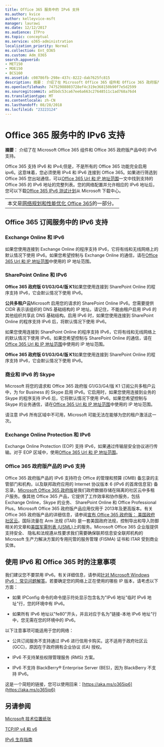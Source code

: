 ```yaml
---
title: Office 365 服务中的 IPv6 支持
ms.author: kvice
author: kelleyvice-msft
manager: laurawi
ms.date: 12/12/2017
ms.audience: ITPro
ms.topic: conceptual
ms.service: o365-administration
localization_priority: Normal
ms.collection: Ent_O365
ms.custom: Adm_O365
search.appverid:
- MET150
- MOE150
- BCS160
ms.assetid: c08786fb-298e-437c-8222-dab7625fc815
description: 摘要： 介绍了在 Microsoft Office 365 组件和 Office 365 政府版产品中的 IPv6 支持。
ms.openlocfilehash: 74752988803728ef4c319e368150b90f7e5d2599
ms.sourcegitcommit: ad5bdc53ca67ee6a663c27648511c1ad768a76d4
ms.translationtype: MT
ms.contentlocale: zh-CN
ms.lasthandoff: 08/28/2018
ms.locfileid: "23223124"
---
```

# <a name="ipv6-support-in-office-365-services"></a>Office 365 服务中的 IPv6 支持

 **摘要**： 介绍了在 Microsoft Office 365 组件和 Office 365 政府版产品中的 IPv6 支持。
  
Office 365 支持 IPv6 和 IPv4;但是，不是所有的 Office 365 功能完全启用 ipv6。这意味着，您必须使用 IPv4 和 IPv6 连接到 Office 365。如果进行筛选到 Office 365 您出站通信，可以[Office 365 Url 和 IP 地址范围](https://go.microsoft.com/fwlink/?LinkId=293744)一文中找到支持的 Office 365 的 IPv6 地址的完整列表。您的网络配置并允许相应的 IPv6 地址后，您可以下载[Office 365 IPv6 测试计划](https://go.microsoft.com/fwlink/?LinkId=293447)从 Microsoft 下载中心。
  
||
|:-----|
| 本文是[网络规划和性能优化 Office 365](https://aka.ms/tune)的一部分。|

## <a name="ipv6-support-in-office-365-subscription-service"></a>Office 365 订阅服务中的 IPv6 支持

### <a name="exchange-online-and-ipv6"></a>Exchange Online 和 IPv6

如果您使用连接到 Exchange Online 的程序支持 IPv6，它将有线和无线网络上的默认情况下使用 IPv6。如果您希望控制与 Exchange Online 的通信，请在[Office 365 Url 和 IP 地址范围](https://go.microsoft.com/fwlink/?LinkId=293744)中使用的 IP 地址范围。
  
### <a name="sharepoint-online-and-ipv6"></a>SharePoint Online 和 IPv6

 **Office 365 政府版 G1/G3/G4/版 K1**如果您使用连接到 SharePoint Online 的程序支持 IPv6，它会默认情况下使用 IPv6。
  
 **公共多租户云**Microsoft 启用您的请求的 SharePoint Online IPv6。您需要提供 CIDR 表示该组织的 DNS 基础结构的 IP 地址。请记住，不能由租户启用 IPv6 的其他组织共享此 DNS 基础结构。启用 IPv6 时，如果您使用连接到 SharePoint Online 的程序支持 IPv6 后，将默认情况下使用 IPv6。
  
如果您使用连接到 SharePoint Online 的程序支持 IPv6，它将有线和无线网络上的默认情况下使用 IPv6。如果您希望控制与 SharePoint Online 的通信，请在[Office 365 Url 和 IP 地址范围](https://go.microsoft.com/fwlink/?LinkId=293744)中使用的 IP 地址范围。
  
 **Office 365 政府版 G1/G3/G4/版 K1**如果您使用连接到 SharePoint Online 的程序支持 IPv6，它会默认情况下使用 IPv6。
  
### <a name="skype-for-business-and-ipv6"></a>商业和 IPv6 的 Skype

Microsoft 将您的请求和 Office 365 政府版 G1/G3/G4/版 K1 订阅公共多租户云中，为 for Business 的 Skype 启用 IPv6。它启用时，如果您使用连接到业务的 Skype 的程序支持 IPv6 后，它将默认情况下使用 IPv6。如果您希望控制与 Skype 的业务通信，请在[Office 365 Url 和 IP 地址范围](https://go.microsoft.com/fwlink/?LinkId=293744)中使用的 IP 地址范围。
  
请注意 IPv6 所有区域中不可用，Microsoft 可能无法在能够为您的租户激活这一次。
  
### <a name="exchange-online-protection-and-ipv6"></a>Exchange Online Protection 和 IPv6

Exchange Online Protection (EOP) 支持 IPv6，如果通过传输层安全协议进行传输。对于 EOP 区域中，使用[Office 365 Url 和 IP 地址范围](https://go.microsoft.com/fwlink/?LinkId=293744)。
  
### <a name="ipv6-support-for-office-365-government-offerings"></a>Office 365 政府版产品的 IPv6 支持

Office 365 政府版产品的 IPv6 支持符合 Office 的管理和预算 (OMB) 备忘录的主管部门和机构，以及联邦政府应用的 Internet 协议版本 6 (IPv6 的首席信息官) 备忘录。[Microsoft Office 365 政府版](https://go.microsoft.com/fwlink/p/?LinkId=325414)是我们政府数据存储在隔离的社区云中多租户服务。像其他 Office 365 产品，它提供了工作效率和协作服务，包括 Exchange Online，Skype 的业务、 SharePoint Online 和 Office Professional Plus。Microsoft Office 365 政府版产品应用仅用于 2013年及更高版本。有关 Office 365 政府版产品的详细信息，请参阅[宣布 Office 365 政府版： 美国政府社区云](https://go.microsoft.com/fwlink/p/?LinkId=325414)。国际流量在 Arm 法规 (ITAR) 是一套美国政府法规，控制导出和导入防御相关的文章和[美国军需列表 (USML)](https://go.microsoft.com/fwlink/p/?LinkId=325415)上的服务。Microsoft Office 365 企业版提供支持安全、 隐私和法规遵从性要求我们需要确保联邦信息安全联邦机构的 Microsoft 生产力解决方案的专用托管的服务管理 (FISMA) 证书和 ITAR 受到商业实体。
  
## <a name="things-to-consider-when-using-ipv6-and-office-365"></a>使用 IPv6 和 Office 365 时的注意事项

我们建议您不要禁用 IPv6。有关详细信息，请参阅[针对 Microsoft Windows IPv6： 常见问题解答](https://go.microsoft.com/fwlink/p/?LinkId=325418)。若要确定您的网络上正在使用的哪些 IP 版本，请考虑以下方面：
  
- 如果 IPConfig 命令的命令提示符处显示包含名为"IPv6 地址"临时 IPv6 地址"行，您的环境中有 IPv6。

- 如果所有 IPv6 地址以"fe80"开头，并且对应于名为"链接-本地 IPv6 地址"行中，您无需在您的环境中的 IPv6。

以下注意事项可能适用于您的网络：
  
- 公共订阅服务不支持通过 IPv6 进行信用卡购买。这不适用于政府社区云 (GCC)，原因在于政府拥有企业协议 (EA) 授权。

- IPv6 不支持某些权限管理服务 (RMS) 方案。

- IPv6 不支持 BlackBerry® Enterprise Server (BES)，因为 BlackBerry 不支持 IPv6。

这是一个简短的链接，您可以使用回来：[https://aka.ms/o365ip6](https://aka.ms/o365ip6)
  
## <a name="see-also"></a>另请参阅

[Microsoft 技术位置纸张](https://go.microsoft.com/fwlink/p/?linkid=525743)
  
[TCP/IP v4 和 v6](https://go.microsoft.com/fwlink/p/?LinkID=211898)
  
[IPv6 生存指南](https://go.microsoft.com/fwlink/p/?LinkID=237480)
